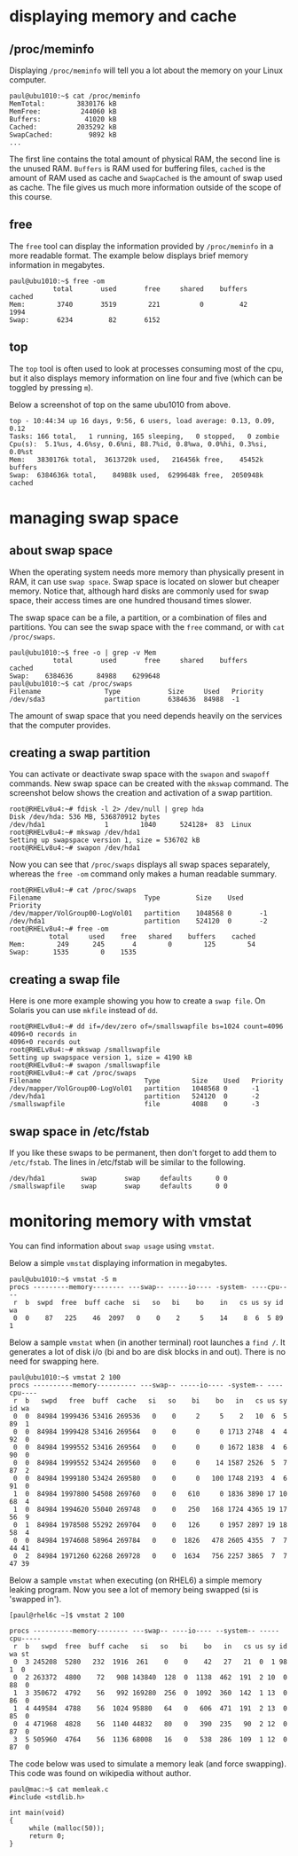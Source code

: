 # displaying memory and cache

## /proc/meminfo

Displaying `/proc/meminfo` will tell you a lot about the
memory on your Linux computer.

    paul@ubu1010:~$ cat /proc/meminfo 
    MemTotal:        3830176 kB
    MemFree:          244060 kB
    Buffers:           41020 kB
    Cached:          2035292 kB
    SwapCached:         9892 kB
    ...

The first line contains the total amount of physical RAM, the second
line is the unused RAM. `Buffers` is RAM used for buffering files,
`cached` is the amount of RAM used as cache and `SwapCached` is the
amount of swap used as cache. The file gives us much more information
outside of the scope of this course.

## free

The `free` tool can display the information provided by
`/proc/meminfo` in a more readable format. The example below displays
brief memory information in megabytes.

    paul@ubu1010:~$ free -om
               total       used       free     shared    buffers     cached
    Mem:        3740       3519        221          0         42       1994
    Swap:       6234         82       6152

## top

The `top` tool is often used to look at processes
consuming most of the cpu, but it also displays memory information on
line four and five (which can be toggled by pressing `m`).

Below a screenshot of top on the same ubu1010 from above.

    top - 10:44:34 up 16 days, 9:56, 6 users, load average: 0.13, 0.09, 0.12
    Tasks: 166 total,   1 running, 165 sleeping,   0 stopped,   0 zombie
    Cpu(s):  5.1%us, 4.6%sy, 0.6%ni, 88.7%id, 0.8%wa, 0.0%hi, 0.3%si, 0.0%st
    Mem:   3830176k total,  3613720k used,   216456k free,    45452k buffers
    Swap:  6384636k total,    84988k used,  6299648k free,  2050948k cached

# managing swap space

## about swap space

When the operating system needs more memory than physically present in
RAM, it can use `swap space`. Swap space is located on
slower but cheaper memory. Notice that, although hard disks are commonly
used for swap space, their access times are one hundred thousand times
slower.

The swap space can be a file, a partition, or a combination of files and
partitions. You can see the swap space with the `free` command, or with
`cat /proc/swaps`.

    paul@ubu1010:~$ free -o | grep -v Mem
               total       used       free     shared    buffers     cached
    Swap:    6384636      84988    6299648
    paul@ubu1010:~$ cat /proc/swaps
    Filename                Type            Size     Used   Priority
    /dev/sda3               partition       6384636  84988  -1

The amount of swap space that you need depends heavily on the services
that the computer provides.

## creating a swap partition

You can activate or deactivate swap space with the
`swapon` and `swapoff` commands. New swap
space can be created with the `mkswap` command. The
screenshot below shows the creation and activation of a swap partition.

    root@RHELv8u4:~# fdisk -l 2> /dev/null | grep hda
    Disk /dev/hda: 536 MB, 536870912 bytes
    /dev/hda1               1        1040      524128+  83  Linux
    root@RHELv8u4:~# mkswap /dev/hda1
    Setting up swapspace version 1, size = 536702 kB
    root@RHELv8u4:~# swapon /dev/hda1

Now you can see that `/proc/swaps` displays all swap spaces separately,
whereas the `free -om` command only makes a human readable summary.

    root@RHELv8u4:~# cat /proc/swaps
    Filename                          Type         Size    Used    Priority
    /dev/mapper/VolGroup00-LogVol01   partition    1048568 0       -1
    /dev/hda1                         partition    524120  0       -2
    root@RHELv8u4:~# free -om
              total     used    free   shared    buffers    cached
    Mem:        249      245       4        0        125        54
    Swap:      1535        0    1535

## creating a swap file

Here is one more example showing you how to create a `swap file`. On
Solaris you can use `mkfile` instead of
`dd`.

    root@RHELv8u4:~# dd if=/dev/zero of=/smallswapfile bs=1024 count=4096
    4096+0 records in
    4096+0 records out
    root@RHELv8u4:~# mkswap /smallswapfile 
    Setting up swapspace version 1, size = 4190 kB
    root@RHELv8u4:~# swapon /smallswapfile 
    root@RHELv8u4:~# cat /proc/swaps 
    Filename                          Type        Size    Used   Priority
    /dev/mapper/VolGroup00-LogVol01   partition   1048568 0      -1
    /dev/hda1                         partition   524120  0      -2
    /smallswapfile                    file        4088    0      -3

## swap space in /etc/fstab

If you like these swaps to be permanent, then don\'t forget to add them
to `/etc/fstab`. The lines in /etc/fstab will be similar
to the following.

    /dev/hda1         swap       swap     defaults      0 0
    /smallswapfile    swap       swap     defaults      0 0

# monitoring memory with vmstat

You can find information about `swap usage` using
`vmstat`.

Below a simple `vmstat` displaying information in megabytes.

    paul@ubu1010:~$ vmstat -S m
    procs ---------memory-------- ---swap-- -----io---- -system- ----cpu----
     r  b  swpd  free  buff cache  si   so   bi    bo    in   cs us sy id wa
     0  0    87   225    46  2097   0    0    2     5    14    8  6  5 89  1

Below a sample `vmstat` when (in another terminal) root launches a
`find /`. It generates a lot of disk i/o (bi and bo are disk blocks in
and out). There is no need for swapping here.

    paul@ubu1010:~$ vmstat 2 100
    procs ----------memory---------- ---swap-- -----io---- -system-- ----cpu----
     r  b   swpd   free  buff  cache   si   so    bi    bo   in   cs us sy id wa
     0  0  84984 1999436 53416 269536   0    0     2     5    2   10  6  5 89  1
     0  0  84984 1999428 53416 269564   0    0     0     0 1713 2748  4  4 92  0
     0  0  84984 1999552 53416 269564   0    0     0     0 1672 1838  4  6 90  0
     0  0  84984 1999552 53424 269560   0    0     0    14 1587 2526  5  7 87  2
     0  0  84984 1999180 53424 269580   0    0     0   100 1748 2193  4  6 91  0
     1  0  84984 1997800 54508 269760   0    0   610     0 1836 3890 17 10 68  4
     1  0  84984 1994620 55040 269748   0    0   250   168 1724 4365 19 17 56  9
     0  1  84984 1978508 55292 269704   0    0   126     0 1957 2897 19 18 58  4
     0  0  84984 1974608 58964 269784   0    0  1826   478 2605 4355  7  7 44 41
     0  2  84984 1971260 62268 269728   0    0  1634   756 2257 3865  7  7 47 39

Below a sample `vmstat` when executing (on RHEL6) a simple memory
leaking program. Now you see a lot of memory being swapped (si is
\'swapped in\').

    [paul@rhel6c ~]$ vmstat 2 100

    procs ----------memory-------- ---swap-- ----io---- --system-- -----cpu-----
     r  b   swpd  free  buff cache   si   so   bi    bo   in   cs us sy id wa st
     0  3 245208  5280   232  1916  261    0    0    42   27   21  0  1 98  1  0
     0  2 263372  4800    72   908 143840  128  0  1138  462  191  2 10  0 88  0
     1  3 350672  4792    56   992 169280  256  0  1092  360  142  1 13  0 86  0
     1  4 449584  4788    56  1024 95880   64   0   606  471  191  2 13  0 85  0
     0  4 471968  4828    56  1140 44832   80   0   390  235   90  2 12  0 87  0
     3  5 505960  4764    56  1136 68008   16   0   538  286  109  1 12  0 87  0

The code below was used to simulate a memory leak (and force swapping).
This code was found on wikipedia without author.

    paul@mac:~$ cat memleak.c 
    #include <stdlib.h>
     
    int main(void)
    {
         while (malloc(50));
         return 0;
    }
